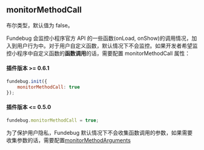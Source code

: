 ## monitorMethodCall

布尔类型，默认值为 false。

Fundebug 会监控小程序官方 API 的一些函数(onLoad, onShow)的调用情况，加入到用户行为中。对于用户自定义函数，默认情况下不会监控。如果开发者希望监控小程序中自定义函数的**函数调用**的话，需要配置 monitorMethodCall 属性：

#### 插件版本 >= 0.6.1

```js
fundebug.init({
    monitorMethodCall: true
});
```

#### 插件版本 <= 0.5.0

```js
fundebug.monitorMethodCall = true;
```

为了保护用户隐私，Fundebug 默认情况下不会收集函数调用的参数，如果需要收集参数的话，需要配置[monitorMethodArguments](./monitormethodarguments.md)

